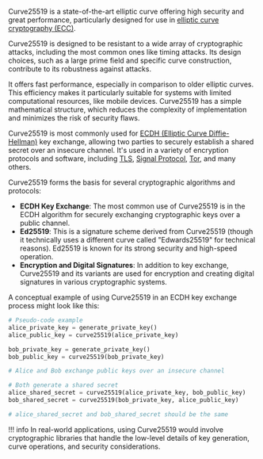 Curve25519 is a state-of-the-art elliptic curve offering high security and great performance, particularly designed for use in [elliptic curve cryptography (ECC)](../cryptography/ecc.md).

Curve25519 is designed to be resistant to a wide array of cryptographic attacks, including the most common ones like timing attacks. Its design choices, such as a large prime field and specific curve construction, contribute to its robustness against attacks.

It offers fast performance, especially in comparison to older elliptic curves. This efficiency makes it particularly suitable for systems with limited computational resources, like mobile devices. Curve25519 has a simple mathematical structure, which reduces the complexity of implementation and minimizes the risk of security flaws.

Curve25519 is most commonly used for [ECDH (Elliptic Curve Diffie-Hellman)](../cryptography/ecdh.md) key exchange, allowing two parties to securely establish a shared secret over an insecure channel. It's used in a variety of encryption protocols and software, including [TLS](../cryptography/tls.md), [Signal Protocol](../protocols/signal.md), [Tor](../security/tor.md), and many others.

Curve25519 forms the basis for several cryptographic algorithms and protocols:

- **ECDH Key Exchange**: The most common use of Curve25519 is in the ECDH algorithm for securely exchanging cryptographic keys over a public channel.
- **Ed25519**: This is a signature scheme derived from Curve25519 (though it technically uses a different curve called "Edwards25519" for technical reasons). Ed25519 is known for its strong security and high-speed operation.
- **Encryption and Digital Signatures**: In addition to key exchange, Curve25519 and its variants are used for encryption and creating digital signatures in various cryptographic systems.

A conceptual example of using Curve25519 in an ECDH key exchange process might look like this:

```python
# Pseudo-code example
alice_private_key = generate_private_key()
alice_public_key = curve25519(alice_private_key)

bob_private_key = generate_private_key()
bob_public_key = curve25519(bob_private_key)

# Alice and Bob exchange public keys over an insecure channel

# Both generate a shared secret
alice_shared_secret = curve25519(alice_private_key, bob_public_key)
bob_shared_secret = curve25519(bob_private_key, alice_public_key)

# alice_shared_secret and bob_shared_secret should be the same
```

!!! info
    In real-world applications, using Curve25519 would involve cryptographic libraries that handle the low-level details of key generation, curve operations, and security considerations.
